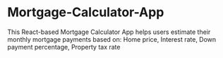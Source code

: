 # Mortgage-Calculator-App
This React-based Mortgage Calculator App helps users estimate their monthly mortgage payments based on:  Home price, Interest rate, Down payment percentage, Property tax rate
